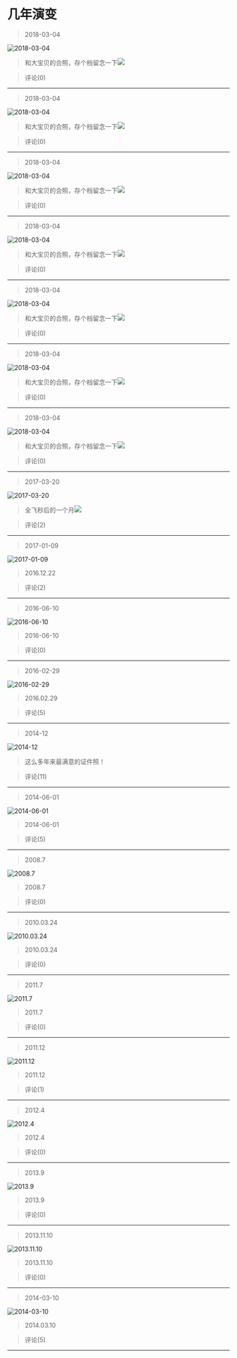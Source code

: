 # 几年演变

> 2018-03-04

![2018-03-04](http://ddns.4a1801.life:5244/d/Onedrive-4A1801/%E4%B8%AA%E4%BA%BA%E5%BB%BA%E7%AB%99/public/Qzone/Albums/其他/几年演变/01_2018-03-04_BA709050.webp)

> 和大宝贝的合照，存个档留念一下![](http://ddns.4a1801.life:5244/d/Onedrive-4A1801/%E4%B8%AA%E4%BA%BA%E5%BB%BA%E7%AB%99/public/Qzone/Common/images/e113.gif)

> 评论(0)

---

> 2018-03-04

![2018-03-04](http://ddns.4a1801.life:5244/d/Onedrive-4A1801/%E4%B8%AA%E4%BA%BA%E5%BB%BA%E7%AB%99/public/Qzone/Albums/其他/几年演变/02_2018-03-04_92017E60.webp)

> 和大宝贝的合照，存个档留念一下![](http://ddns.4a1801.life:5244/d/Onedrive-4A1801/%E4%B8%AA%E4%BA%BA%E5%BB%BA%E7%AB%99/public/Qzone/Common/images/e113.gif)

> 评论(0)

---

> 2018-03-04

![2018-03-04](http://ddns.4a1801.life:5244/d/Onedrive-4A1801/%E4%B8%AA%E4%BA%BA%E5%BB%BA%E7%AB%99/public/Qzone/Albums/其他/几年演变/03_2018-03-04_7B41A6C5.webp)

> 和大宝贝的合照，存个档留念一下![](http://ddns.4a1801.life:5244/d/Onedrive-4A1801/%E4%B8%AA%E4%BA%BA%E5%BB%BA%E7%AB%99/public/Qzone/Common/images/e113.gif)

> 评论(0)

---

> 2018-03-04

![2018-03-04](http://ddns.4a1801.life:5244/d/Onedrive-4A1801/%E4%B8%AA%E4%BA%BA%E5%BB%BA%E7%AB%99/public/Qzone/Albums/其他/几年演变/04_2018-03-04_B20EEB50.webp)

> 和大宝贝的合照，存个档留念一下![](http://ddns.4a1801.life:5244/d/Onedrive-4A1801/%E4%B8%AA%E4%BA%BA%E5%BB%BA%E7%AB%99/public/Qzone/Common/images/e113.gif)

> 评论(0)

---

> 2018-03-04

![2018-03-04](http://ddns.4a1801.life:5244/d/Onedrive-4A1801/%E4%B8%AA%E4%BA%BA%E5%BB%BA%E7%AB%99/public/Qzone/Albums/其他/几年演变/05_2018-03-04_D72F03B8.webp)

> 和大宝贝的合照，存个档留念一下![](http://ddns.4a1801.life:5244/d/Onedrive-4A1801/%E4%B8%AA%E4%BA%BA%E5%BB%BA%E7%AB%99/public/Qzone/Common/images/e113.gif)

> 评论(0)

---

> 2018-03-04

![2018-03-04](http://ddns.4a1801.life:5244/d/Onedrive-4A1801/%E4%B8%AA%E4%BA%BA%E5%BB%BA%E7%AB%99/public/Qzone/Albums/其他/几年演变/06_2018-03-04_99D7EB5C.webp)

> 和大宝贝的合照，存个档留念一下![](http://ddns.4a1801.life:5244/d/Onedrive-4A1801/%E4%B8%AA%E4%BA%BA%E5%BB%BA%E7%AB%99/public/Qzone/Common/images/e113.gif)

> 评论(0)

---

> 2018-03-04

![2018-03-04](http://ddns.4a1801.life:5244/d/Onedrive-4A1801/%E4%B8%AA%E4%BA%BA%E5%BB%BA%E7%AB%99/public/Qzone/Albums/其他/几年演变/07_2018-03-04_82927438.webp)

> 和大宝贝的合照，存个档留念一下![](http://ddns.4a1801.life:5244/d/Onedrive-4A1801/%E4%B8%AA%E4%BA%BA%E5%BB%BA%E7%AB%99/public/Qzone/Common/images/e113.gif)

> 评论(0)

---

> 2017-03-20

![2017-03-20](http://ddns.4a1801.life:5244/d/Onedrive-4A1801/%E4%B8%AA%E4%BA%BA%E5%BB%BA%E7%AB%99/public/Qzone/Albums/其他/几年演变/08_2017-03-20_D3A5DC6A.webp)

> 全飞秒后的一个月![](http://ddns.4a1801.life:5244/d/Onedrive-4A1801/%E4%B8%AA%E4%BA%BA%E5%BB%BA%E7%AB%99/public/Qzone/Common/images/e113.gif)

> 评论(2)

---

> 2017-01-09

![2017-01-09](http://ddns.4a1801.life:5244/d/Onedrive-4A1801/%E4%B8%AA%E4%BA%BA%E5%BB%BA%E7%AB%99/public/Qzone/Albums/其他/几年演变/09_2017-01-09_F7EC0AF9.webp)

> 2016.12.22

> 评论(2)

---

> 2016-06-10

![2016-06-10](http://ddns.4a1801.life:5244/d/Onedrive-4A1801/%E4%B8%AA%E4%BA%BA%E5%BB%BA%E7%AB%99/public/Qzone/Albums/其他/几年演变/10_2016-06-10_B0BCE375.webp)

> 2016-06-10

> 评论(0)

---

> 2016-02-29

![2016-02-29](http://ddns.4a1801.life:5244/d/Onedrive-4A1801/%E4%B8%AA%E4%BA%BA%E5%BB%BA%E7%AB%99/public/Qzone/Albums/其他/几年演变/11_2016-02-29_B791FEF6.webp)

> 2016.02.29

> 评论(5)

---

> 2014-12

![2014-12](http://ddns.4a1801.life:5244/d/Onedrive-4A1801/%E4%B8%AA%E4%BA%BA%E5%BB%BA%E7%AB%99/public/Qzone/Albums/其他/几年演变/12_2014-12_22CF9683.webp)

> 这么多年来最满意的证件照！

> 评论(11)

---

> 2014-06-01

![2014-06-01](http://ddns.4a1801.life:5244/d/Onedrive-4A1801/%E4%B8%AA%E4%BA%BA%E5%BB%BA%E7%AB%99/public/Qzone/Albums/其他/几年演变/13_2014-06-01_B836492E.webp)

> 2014-06-01

> 评论(5)

---

> 2008.7

![2008.7](http://ddns.4a1801.life:5244/d/Onedrive-4A1801/%E4%B8%AA%E4%BA%BA%E5%BB%BA%E7%AB%99/public/Qzone/Albums/其他/几年演变/14_2008.7_235B0767.webp)

> 2008.7

> 评论(0)

---

> 2010.03.24

![2010.03.24](http://ddns.4a1801.life:5244/d/Onedrive-4A1801/%E4%B8%AA%E4%BA%BA%E5%BB%BA%E7%AB%99/public/Qzone/Albums/其他/几年演变/15_2010.03.24_A0D2D48C.webp)

> 2010.03.24

> 评论(0)

---

> 2011.7

![2011.7](http://ddns.4a1801.life:5244/d/Onedrive-4A1801/%E4%B8%AA%E4%BA%BA%E5%BB%BA%E7%AB%99/public/Qzone/Albums/其他/几年演变/16_2011.7_C92F7846.webp)

> 2011.7

> 评论(0)

---

> 2011.12

![2011.12](http://ddns.4a1801.life:5244/d/Onedrive-4A1801/%E4%B8%AA%E4%BA%BA%E5%BB%BA%E7%AB%99/public/Qzone/Albums/其他/几年演变/17_2011.12_96B62F0B.webp)

> 2011.12

> 评论(1)

---

> 2012.4

![2012.4](http://ddns.4a1801.life:5244/d/Onedrive-4A1801/%E4%B8%AA%E4%BA%BA%E5%BB%BA%E7%AB%99/public/Qzone/Albums/其他/几年演变/18_2012.4_1035F3A7.webp)

> 2012.4

> 评论(0)

---

> 2013.9

![2013.9](http://ddns.4a1801.life:5244/d/Onedrive-4A1801/%E4%B8%AA%E4%BA%BA%E5%BB%BA%E7%AB%99/public/Qzone/Albums/其他/几年演变/19_2013.9_89A5CD3D.webp)

> 2013.9

> 评论(0)

---

> 2013.11.10

![2013.11.10](http://ddns.4a1801.life:5244/d/Onedrive-4A1801/%E4%B8%AA%E4%BA%BA%E5%BB%BA%E7%AB%99/public/Qzone/Albums/其他/几年演变/20_2013.11.10_851A39CA.webp)

> 2013.11.10

> 评论(0)

---

> 2014-03-10

![2014-03-10](http://ddns.4a1801.life:5244/d/Onedrive-4A1801/%E4%B8%AA%E4%BA%BA%E5%BB%BA%E7%AB%99/public/Qzone/Albums/其他/几年演变/21_2014-03-10_8AB8ED32.webp)

> 2014.03.10

> 评论(5)

---
